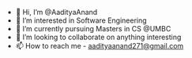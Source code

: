 - 👋 Hi, I’m @AadityaAnand
- 👀 I’m interested in Software Engineering
- 🌱 I’m currently pursuing Masters in CS @UMBC
- 💞️ I’m looking to collaborate on anything interesting
- 📫 How to reach me - aadityaanand271@gmail.com

<!---
AadityaAnand/AadityaAnand is a ✨ special ✨ repository because its `README.md` (this file) appears on your GitHub profile.
You can click the Preview link to take a look at your changes.
--->
